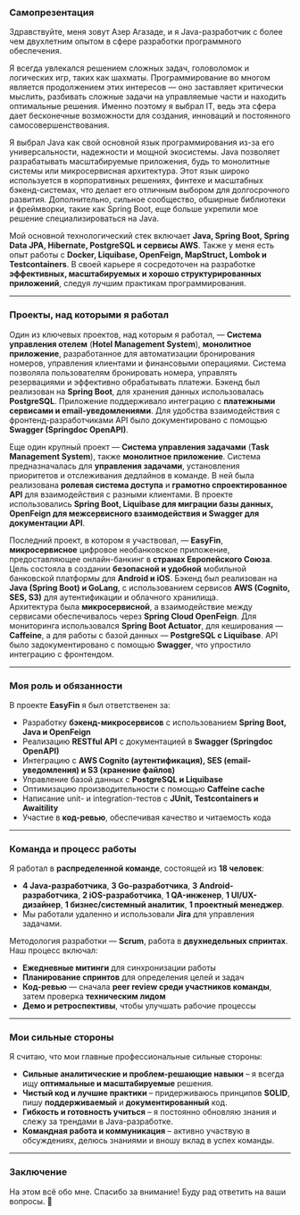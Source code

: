 ### **Самопрезентация**  

Здравствуйте, меня зовут Азер Агазаде, и я Java-разработчик с более чем двухлетним опытом в сфере разработки программного обеспечения.  

Я всегда увлекался решением сложных задач, головоломок и логических игр, таких как шахматы. Программирование во многом является продолжением этих интересов — оно заставляет критически мыслить, разбивать сложные задачи на управляемые части и находить оптимальные решения. Именно поэтому я выбрал IT, ведь эта сфера дает бесконечные возможности для создания, инноваций и постоянного самосовершенствования.  

Я выбрал Java как свой основной язык программирования из-за его универсальности, надежности и мощной экосистемы. Java позволяет разрабатывать масштабируемые приложения, будь то монолитные системы или микросервисная архитектура. Этот язык широко используется в корпоративных решениях, финтехе и масштабных бэкенд-системах, что делает его отличным выбором для долгосрочного развития. Дополнительно, сильное сообщество, обширные библиотеки и фреймворки, такие как Spring Boot, еще больше укрепили мое решение специализироваться на Java.  

Мой основной технологический стек включает **Java, Spring Boot, Spring Data JPA, Hibernate, PostgreSQL и сервисы AWS**. Также у меня есть опыт работы с **Docker, Liquibase, OpenFeign, MapStruct, Lombok и Testcontainers**. В своей карьере я сосредоточен на разработке **эффективных, масштабируемых и хорошо структурированных приложений**, следуя лучшим практикам программирования.  

---

### **Проекты, над которыми я работал**  

Один из ключевых проектов, над которым я работал, — **Система управления отелем** (**Hotel Management System**), **монолитное приложение**, разработанное для автоматизации бронирования номеров, управления клиентами и финансовыми операциями. Система позволяла пользователям бронировать номера, управлять резервациями и эффективно обрабатывать платежи. Бэкенд был реализован на **Spring Boot**, для хранения данных использовалась **PostgreSQL**. Приложение поддерживало интеграцию с **платежными сервисами и email-уведомлениями**. Для удобства взаимодействия с фронтенд-разработчиками API было документировано с помощью **Swagger (Springdoc OpenAPI)**.  

Еще один крупный проект — **Система управления задачами** (**Task Management System**), также **монолитное приложение**. Система предназначалась для **управления задачами**, установления приоритетов и отслеживания дедлайнов в команде. В ней была реализована **ролевая система доступа** и **грамотно спроектированное API** для взаимодействия с разными клиентами. В проекте использовались **Spring Boot, Liquibase для миграции базы данных, OpenFeign для межсервисного взаимодействия и Swagger для документации API**.  

Последний проект, в котором я участвовал, — **EasyFin**, **микросервисное** цифровое необанковское приложение, предоставляющее онлайн-банкинг в **странах Европейского Союза**. Цель состояла в создании **безопасной и удобной** мобильной банковской платформы для **Android и iOS**. Бэкенд был реализован на **Java (Spring Boot) и GoLang**, с использованием сервисов **AWS (Cognito, SES, S3)** для аутентификации и облачного хранилища.  
Архитектура была **микросервисной**, а взаимодействие между сервисами обеспечивалось через **Spring Cloud OpenFeign**. Для мониторинга использовался **Spring Boot Actuator**, для кеширования — **Caffeine**, а для работы с базой данных — **PostgreSQL с Liquibase**. API было задокументировано с помощью **Swagger**, что упростило интеграцию с фронтендом.  

---

### **Моя роль и обязанности**  

В проекте **EasyFin** я был ответственен за:  
- Разработку **бэкенд-микросервисов** с использованием **Spring Boot, Java и OpenFeign**  
- Реализацию **RESTful API** с документацией в **Swagger (Springdoc OpenAPI)**  
- Интеграцию с **AWS Cognito (аутентификация), SES (email-уведомления) и S3 (хранение файлов)**  
- Управление базой данных с **PostgreSQL и Liquibase**  
- Оптимизацию производительности с помощью **Caffeine cache**  
- Написание unit- и integration-тестов с **JUnit, Testcontainers и Awaitility**  
- Участие в **код-ревью**, обеспечивая качество и читаемость кода  

---

### **Команда и процесс работы**  

Я работал в **распределенной команде**, состоящей из **18 человек**:  
- **4 Java-разработчика**, **3 Go-разработчика**, **3 Android-разработчика**, **2 iOS-разработчика**, **1 QA-инженер**, **1 UI/UX-дизайнер**, **1 бизнес/системный аналитик**, **1 проектный менеджер**.  
- Мы работали удаленно и использовали **Jira** для управления задачами.  

Методология разработки — **Scrum**, работа в **двухнедельных спринтах**. Наш процесс включал:  
- **Ежедневные митинги** для синхронизации работы  
- **Планирование спринтов** для определения целей и задач  
- **Код-ревью** — сначала **peer review среди участников команды**, затем проверка **техническим лидом**  
- **Демо и ретроспективы**, чтобы улучшать рабочие процессы  

---

### **Мои сильные стороны**  

Я считаю, что мои главные профессиональные сильные стороны:  
- **Сильные аналитические и проблем-решающие навыки** – я всегда ищу **оптимальные и масштабируемые** решения.  
- **Чистый код и лучшие практики** – придерживаюсь принципов **SOLID**, пишу **поддерживаемый** и **документированный** код.  
- **Гибкость и готовность учиться** – я постоянно обновляю знания и слежу за трендами в Java-разработке.  
- **Командная работа и коммуникация** – активно участвую в обсуждениях, делюсь знаниями и вношу вклад в успех команды.  

---

### **Заключение**  

На этом всё обо мне. Спасибо за внимание! Буду рад ответить на ваши вопросы. 🚀